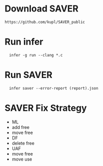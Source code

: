 # Download SAVER

```
https://github.com/kupl/SAVER_public
```

# Run infer

```
  infer -g run --clang *.c
```

# Run SAVER

```
  infer saver --error-report (report).json
```

# SAVER Fix Strategy
* ML
 * add free
 * move free
* DF
 * delete free
* UAF 
 * move free
 * move use
